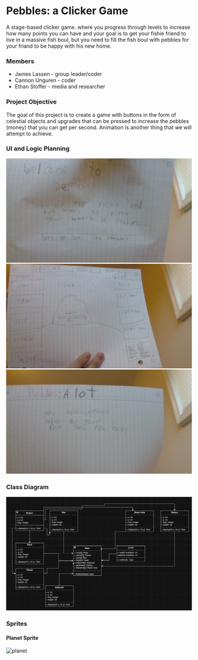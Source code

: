 # Pebbles: a Clicker Game
A stage-based clicker game. where you progress through levels to increase how many points you can have and your goal is to get your fishie friend to live in a massive fish boul, but you need to fill the fish boul with pebbles for your friand to be happy with his new home.

### Members
* James Lassen - group leader/coder
* Cannon Unguren - coder
* Ethan Stoffer - media and researcher

### Project Objective
The goal of this project is to create a game with buttons in the form of celestial objects and upgrades that can be pressed to increase the pebbles (money) that you can get per second. Animation is another thing that we will attempt to achieve. 

### UI and Logic Planning
![start](https://github.com/Jameslassen1/Clickforpoints/blob/main/images/IMG_20240215_173241.jpg?raw=true)
![gameplay](https://github.com/Jameslassen1/Clickforpoints/blob/main/images/IMG_20240215_173256.jpg?raw=true)
![win](https://github.com/Jameslassen1/Clickforpoints/blob/main/images/IMG_20240215_173306.jpg?raw=true)
### Class Diagram
![classdiagram](https://github.com/Jameslassen1/Clickforpoints/blob/main/images/Fish%20Tank%203.png)
### Sprites
#### Planet Sprite
![planet](https://piskel-imgstore-b.appspot.com/img/d1e34102-d1a4-11ee-a67d-6190bbd18d81.gif)
